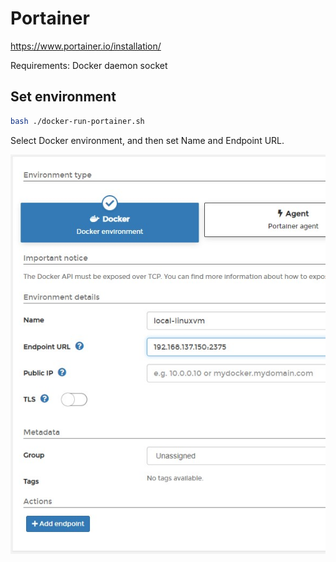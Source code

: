 # Portainer

https://www.portainer.io/installation/

Requirements: Docker daemon socket

## Set environment

```bash
bash ./docker-run-portainer.sh
```

Select Docker environment, and then set Name and Endpoint URL.

![portainer-endpoint](/contents/images/portainer-add-endpoint.jpg)
